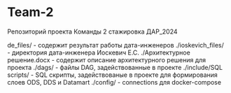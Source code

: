 # Team-2
Репозиторий проекта Команды 2 стажировка ДАР_2024

de_files/ - содержит результат работы дата-инженеров
./ioskevich_files/ - директория дата-инженера Иоскевич Е.С.
./Архитектурное решение.docx - содержит описание архитектурного решения для проекта
./dags/ - файлы DAG, задействованные в проекте
./include/SQL scripts/ - SQL скрипты, задействованые в проекте для формирования слоев ODS, DDS и Datamart
./config/ - connections для docker-compose
